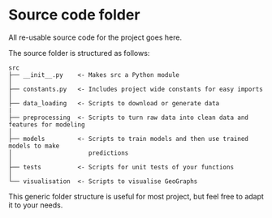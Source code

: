 # Source code folder

All re-usable source code for the project goes here.

The source folder is structured as follows:
```
src
├── __init__.py    <- Makes src a Python module
│
├── constants.py   <- Includes project wide constants for easy imports
│
├── data_loading   <- Scripts to download or generate data
|
├── preprocessing  <- Scripts to turn raw data into clean data and features for modeling
│
├── models         <- Scripts to train models and then use trained models to make
│                     predictions
│
├── tests          <- Scripts for unit tests of your functions
│
└── visualisation  <- Scripts to visualise GeoGraphs
```

This generic folder structure is useful for most project, but feel free to adapt it to your needs.
